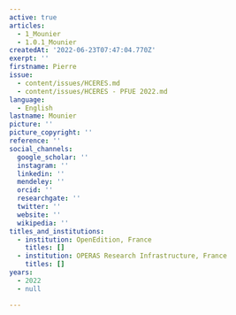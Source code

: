 ```yaml
---
active: true
articles:
  - 1_Mounier
  - 1.0.1_Mounier
createdAt: '2022-06-23T07:47:04.770Z'
exerpt: ''
firstname: Pierre
issue:
  - content/issues/HCERES.md
  - content/issues/HCERES - PFUE 2022.md
language:
  - English
lastname: Mounier
picture: ''
picture_copyright: ''
reference: ''
social_channels:
  google_scholar: ''
  instagram: ''
  linkedin: ''
  mendeley: ''
  orcid: ''
  researchgate: ''
  twitter: ''
  website: ''
  wikipedia: ''
titles_and_institutions:
  - institution: OpenEdition, France
    titles: []
  - institution: OPERAS Research Infrastructure, France
    titles: []
years:
  - 2022
  - null

---
```


